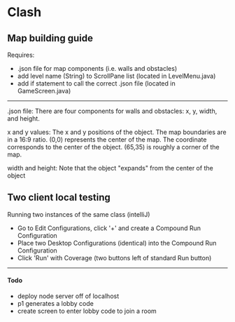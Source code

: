 # Clash
 
Map building guide
------------------
Requires:
- .json file for map components (i.e. walls and obstacles)
- add level name (String) to ScrollPane list (located in LevelMenu.java)
- add if statement to call the correct .json file (located in GameScreen.java)
------------------

.json file:
There are four components for walls and obstacles: x, y, width, and height.

x and y values:
The x and y positions of the object.
The map boundaries are in a 16:9 ratio.
(0,0) represents the center of the map.
The coordinate corresponds to the center of the object.
(65,35) is roughly a corner of the map.

width and height:
Note that the object "expands" from the center of the object

Two client local testing
------------------
Running two instances of the same class (intelliJ)
- Go to Edit Configurations, click '+' and create a Compound Run Configuration
- Place two Desktop Configurations (identical) into the Compound Run Configuration
- Click 'Run' with Coverage (two buttons left of standard Run button)

------------------

#### Todo
- deploy node server off of localhost
- p1 generates a lobby code 
- create screen to enter lobby code to join a room

